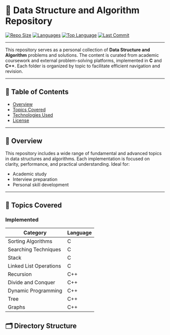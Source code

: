 # 📘 Data Structure and Algorithm Repository

[![Repo Size](https://img.shields.io/github/repo-size/Shreya-Sikder/DATA-STRUCTURE-AND-ALGORITHM)](https://github.com/Shreya-Sikder/DATA-STRUCTURE-AND-ALGORITHM)
[![Languages](https://img.shields.io/github/languages/count/Shreya-Sikder/DATA-STRUCTURE-AND-ALGORITHM)](https://github.com/Shreya-Sikder/DATA-STRUCTURE-AND-ALGORITHM)
[![Top Language](https://img.shields.io/github/languages/top/Shreya-Sikder/DATA-STRUCTURE-AND-ALGORITHM)](https://github.com/Shreya-Sikder/DATA-STRUCTURE-AND-ALGORITHM)
[![Last Commit](https://img.shields.io/github/last-commit/Shreya-Sikder/DATA-STRUCTURE-AND-ALGORITHM)](https://github.com/Shreya-Sikder/DATA-STRUCTURE-AND-ALGORITHM)

---

This repository serves as a personal collection of **Data Structure and Algorithm** problems and solutions. The content is curated from academic coursework and external problem-solving platforms, implemented in **C** and **C++**. Each folder is organized by topic to facilitate efficient navigation and revision.

---

## 📑 Table of Contents

- [Overview](#-overview)
- [Topics Covered](#-topics-covered)
- [Technologies Used](#-technologies-used)
- [License](#-license)

---

## 📖 Overview

This repository includes a wide range of fundamental and advanced topics in data structures and algorithms. Each implementation is focused on clarity, performance, and practical understanding. Ideal for:

- Academic study
- Interview preparation
- Personal skill development

---

## 📌 Topics Covered

### Implemented

| Category                | Language |
|-------------------------|----------|
| Sorting Algorithms      | C        |
| Searching Techniques    | C        |
| Stack                   | C        |
| Linked List Operations  | C        |
| Recursion               | C++      |
| Divide and Conquer      | C++      |
| Dynamic Programming     | C++      |
| Tree                    | C++      |
|Graphs                   | C++      |


## 🗂 Directory Structure


